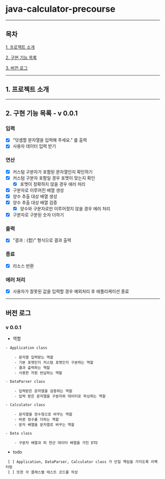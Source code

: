 # java-calculator-precourse

---

## 목차

[1. 프로젝트 소개](#1.-프로젝트-소개)

[2. 구현 기능 목록](#2.-구현-기능-목록)

[3. 버전 로그](#3.-버전-로그)

---

## 1. 프로젝트 소개

---

## 2. 구현 기능 목록 - v 0.0.1

### 입력

- [x] "덧셈할 문자열을 입력해 주세요." 를 출력
- [x] 사용자 데이터 입력 받기

### 연산

- [x] 커스텀 구분자가 포함된 문자열인지 확인하기
- [x] 커스텀 구분자 포함일 경우 포멧이 맞는지 확인
    - [x] 포멧이 정확하지 않을 경우 에러 처리
- [x] 구분자로 이루어진 배열 생성
- [x] 양수 추출 대상 배열 생성
- [x] 양수 추출 대상 배열 검증
    - [x] 양수와 구분자로만 이루어졌지 않을 경우 에러 처리
- [x] 구분자로 구분된 숫자 더하기

### 출력

- [x] "결과 : {합}" 형식으로 결과 출력

### 종료

- [x] 리소스 반환

### 에러 처리

- [x] 사용자가 잘못된 값을 입력할 경우 예외처리 후 애플리케이션 종료

---

## 버전 로그

### v 0.0.1

- 역할

```text
- Application class

    - 문자열 입력받는 역할
    - 기본 포맷인지 커스텀 포멧인지 구분하는 역할
    - 결과 출력하는 역할
    - 사용한 자원 반납하는 역할

- DataParser class

    - 입력받은 문자열을 검증하는 역할
    - 입력 받은 문자열을 구분자와 데이터로 파싱하는 역할

- Calculator class

    - 문자열을 정수형으로 바꾸는 역할
    - 바뀐 정수를 더하는 역할
    - 문자 배열을 문자열로 바꾸는 역할

- Data class

    - 구분자 배열과 피 연산 데이터 배열을 가진 DTO
```

- todo

```text
 [ ] Application, DataParser, Calculator class 가 단일 책임을 가지도록 리펙터링
 [ ] 또한 각 클래스별 테스트 코드를 작성
```
